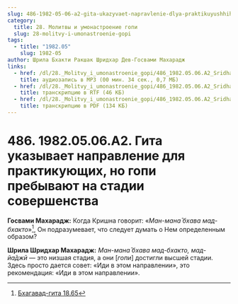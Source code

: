 ```yaml
---
slug: 486-1982-05-06-a2-gita-ukazyvaet-napravlenie-dlya-praktikuyushhih-no-gopi-prebyvayut-na-stadii-sovershenstva
category:
  title: 28. Молитвы и умонастроение гопи
  slug: 28-molitvy-i-umonastroenie-gopi
tags:
  - title: "1982.05"
    slug: 1982-05
author: Шрила Бхакти Ракшак Шридхар Дев-Госвами Махарадж
links:
  - href: /dl/28._Molitvy_i_umonastroenie_gopi/486_1982.05.06.A2_SridharMj_Gita_ukazyvaet_napravlenie_dlja_praktikujushhih_no_gopi_prebyvajut_na_stadii_sovershenstva.mp3
    title: аудиозапись в MP3 (00 мин. 34 сек., 0,7 МБ)
  - href: /dl/28._Molitvy_i_umonastroenie_gopi/486_1982.05.06.A2_SridharMj_Gita_ukazyvaet_napravlenie_dlja_praktikujushhih_no_gopi_prebyvajut_na_stadii_sovershenstva.rtf
    title: транскрипцию в RTF (46 КБ)
  - href: /dl/28._Molitvy_i_umonastroenie_gopi/486_1982.05.06.A2_SridharMj_Gita_ukazyvaet_napravlenie_dlja_praktikujushhih_no_gopi_prebyvajut_na_stadii_sovershenstva.pdf
    title: транскрипцию в PDF (134 КБ)
---
```


# 486. 1982.05.06.A2. Гита указывает направление для практикующих, но гопи пребывают на стадии совершенства

**Госвами Махарадж:** Когда Кришна говорит: «*Ман-мана̄ бхава мад-бхакто*»[^_ftn1], Он подразумевает, что следует думать о Нем определенным образом?

**Шрила Шридхар Махарадж:** *Ман-мана̄ бхава мад-бхакто, мад-йа̄джӣ* — это низшая стадия, а они [*гопи*] достигли высшей стадии. Здесь просто дается совет: «Иди в этом направлении», это рекомендация: «Иди в этом направлении».



[^_ftn1]: [Бхагавад-гита 18.65](../notes/bhagavad-gita/bhagavad-gita-18-65.md)
